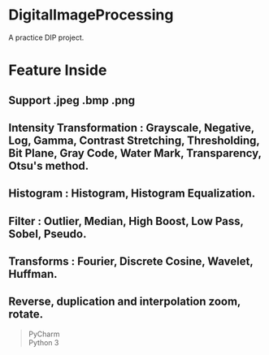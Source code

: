 # DigitalImageProcessing
A practice DIP project.

# Feature Inside
## Support .jpeg .bmp .png
## Intensity Transformation : Grayscale, Negative, Log, Gamma, Contrast Stretching, Thresholding, Bit Plane, Gray Code, Water Mark, Transparency, Otsu's method.
## Histogram : Histogram, Histogram Equalization.
## Filter : Outlier, Median, High Boost, Low Pass, Sobel, Pseudo.
## Transforms : Fourier, Discrete Cosine, Wavelet, Huffman.
## Reverse, duplication and interpolation zoom, rotate.


>PyCharm<br />
>Python 3
